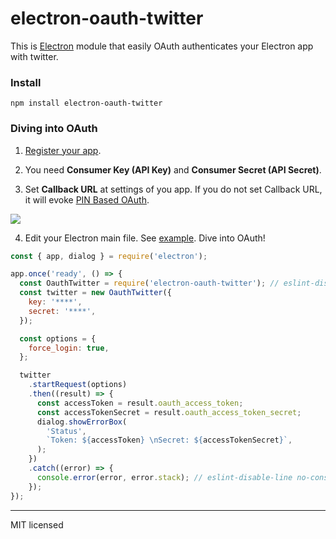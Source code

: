 # electron-oauth-twitter

This is [Electron](http://electron.atom.io/) module that easily OAuth authenticates your Electron app with twitter.

### Install

```
npm install electron-oauth-twitter
```

### Diving into OAuth

1.  [Register your app](https://apps.twitter.com/).

2.  You need **Consumer Key (API Key)** and **Consumer Secret (API Secret)**.

3.  Set **Callback URL** at settings of you app. If you do not set Callback URL, it will evoke [PIN Based OAuth](https://dev.twitter.com/oauth/pin-based).

![](http://i.imgur.com/MKLABt3.png)

4.  Edit your Electron main file. See [example](https://github.com/uraway/electron-oauth-twitter/tree/master/example). Dive into OAuth!

```javascript
const { app, dialog } = require('electron');

app.once('ready', () => {
  const OauthTwitter = require('electron-oauth-twitter'); // eslint-disable-line global-require
  const twitter = new OauthTwitter({
    key: '****',
    secret: '****',
  });

  const options = {
    force_login: true,
  };

  twitter
    .startRequest(options)
    .then((result) => {
      const accessToken = result.oauth_access_token;
      const accessTokenSecret = result.oauth_access_token_secret;
      dialog.showErrorBox(
        'Status',
        `Token: ${accessToken} \nSecret: ${accessTokenSecret}`,
      );
    })
    .catch((error) => {
      console.error(error, error.stack); // eslint-disable-line no-console
    });
});
```

---

MIT licensed
